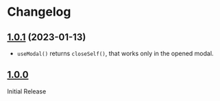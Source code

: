 # Changelog

## [1.0.1](https://github.com/react-leaf/modal/tree/1.0.1) (2023-01-13)

- `useModal()` returns `closeSelf()`, that works only in the opened modal.

## [1.0.0](https://github.com/react-leaf/modal/tree/1.0.0)

Initial Release
